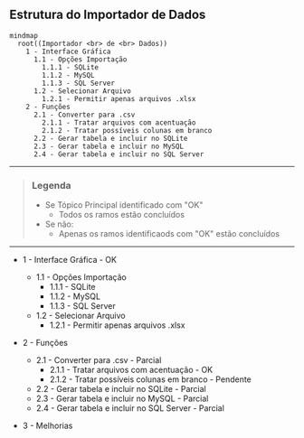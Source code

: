 ## Estrutura do Importador de Dados

```mermaid
mindmap
  root((Importador <br> de <br> Dados))
    1 - Interface Gráfica
      1.1 - Opções Importação
        1.1.1 - SQLite
        1.1.2 - MySQL
        1.1.3 - SQL Server
      1.2 - Selecionar Arquivo
        1.2.1 - Permitir apenas arquivos .xlsx
    2 - Funções
      2.1 - Converter para .csv
        2.1.1 - Tratar arquivos com acentuação
        2.1.2 - Tratar possíveis colunas em branco
      2.2 - Gerar tabela e incluir no SQLite
      2.3 - Gerar tabela e incluir no MySQL
      2.4 - Gerar tabela e incluir no SQL Server
```
<hr>

> ### Legenda
> * Se Tópico Principal identificado com "OK"
>     * Todos os ramos estão concluídos
> * Se não:
>     * Apenas os ramos identificaods com "OK" estão concluídos
<hr>

* 1 - Interface Gráfica - OK
    * 1.1 - Opções Importação
        * 1.1.1 - SQLite
        * 1.1.2 - MySQL
        * 1.1.3 - SQL Server
    * 1.2 - Selecionar Arquivo
        * 1.2.1 - Permitir apenas arquivos .xlsx
* 2 - Funções
    * 2.1 - Converter para .csv                      - Parcial
        * 2.1.1 - Tratar arquivos com acentuação     - OK
        * 2.1.2 - Tratar possíveis colunas em branco - Pendente
    * 2.2 - Gerar tabela e incluir no SQLite         - Parcial 
    * 2.3 - Gerar tabela e incluir no MySQL          - Parcial
    * 2.4 - Gerar tabela e incluir no SQL Server     - Parcial
    
* 3 - Melhorias
    